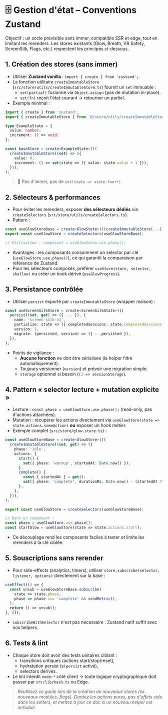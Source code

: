# 🗄️ Gestion d'état – Conventions Zustand

Objectif : un socle prévisible sans immer, compatible SSR et edge, tout en limitant les rerenders.
Les stores existants (Glow, Breath, VR Safety, ScreenSilk, Flags, etc.) respectent les principes ci-dessous.

## 1. Création des stores (sans immer)
- Utiliser **Zustand vanilla** : `import { create } from 'zustand';`.
- La fonction utilitaire `createImmutableStore` (`src/store/utils/createImmutableStore.ts`) fournit un `set` immuable :
  - `set(partial)` fusionne via `Object.assign` (pas de mutation in-place).
  - `set(fn)` reçoit l'état courant → retourner un partiel.
- Exemple minimal :
```ts
import { create } from 'zustand';
import { createImmutableStore } from '@/store/utils/createImmutableStore';

type ExampleState = {
  value: number;
  increment: () => void;
};

const baseStore = create<ExampleState>()(
  createImmutableStore((set) => ({
    value: 0,
    increment: () => set(state => ({ value: state.value + 1 })),
  })),
);
```
> 🚫 Pas d'immer, pas de `set(state => state.foo++)`.

## 2. Sélecteurs & performances
- Pour éviter les rerenders, exposer **des sélecteurs dédiés** via `createSelectors` (`src/store/utils/createSelectors.ts`).
- Pattern :
```ts
const useGlowStoreBase = create<GlowState>()(createImmutableStore(...));
export const useGlowStore = createSelectors(useGlowStoreBase);

// Utilisation : composant = useGlowStore.use.phase();
```
- Avantages : les composants consomment un selector par clé (`useGlowStore.use.phase()`), ce qui garantit la comparaison par référence de Zustand.
- Pour les sélecteurs composés, préférer `useStore(store, selector, shallow)` ou créer un hook dérivé (`useGlowProgress`).

## 3. Persistance contrôlée
- Utiliser `persist` exporté par `createImmutableStore` (wrapper maison) :
```ts
const useScreenSilkStore = create<ScreenSilkState>()(
  persist((set, get) => ({ ... }), {
    name: 'screen-silk-v1',
    partialize: state => ({ completedSessions: state.completedSessions }),
    version: 1,
    migrate: (persisted, version) => ({ ...persisted }),
  }),
);
```
- Points de vigilance :
  - **Aucune fonction** ne doit être sérialisée (la helper filtre automatiquement).
  - Toujours versionner (`version`) et prévoir une migration simple.
  - `storage` optionnel si besoin (`() => sessionStorage`).

## 4. Pattern « selector lecture + mutation explicite »
- Lecture : `const phase = useGlowStore.use.phase();` (read-only, pas d'actions attachées).
- Mutation : récupérer les actions directement via `useGlowStore(state => state.actions.someAction)` **ou** exposer un hook métier.
- Exemple complet (`src/store/glow.store.ts`) :
```ts
const useGlowStoreBase = create<GlowStore>()(
  createImmutableStore((set, get) => ({
    phase: 'idle',
    actions: {
      start() {
        set({ phase: 'warmup', startedAt: Date.now() });
      },
      complete() {
        const { startedAt } = get();
        set({ phase: 'complete', durationMs: Date.now() - (startedAt ?? Date.now()) });
      },
    },
  })),
);

export const useGlowStore = createSelectors(useGlowStoreBase);

// Dans un composant :
const phase = useGlowStore.use.phase();
const startGlow = useGlowStore(state => state.actions.start);
```
- Ce découplage rend les composants faciles à tester et limite les rerenders à la clé ciblée.

## 5. Souscriptions sans rerender
- Pour side-effects (analytics, timers), utiliser `store.subscribe(selector, listener, options)` directement sur la base :
```ts
useEffect(() => {
  const unsub = useGlowStoreBase.subscribe(
    state => state.phase,
    phase => phase === 'complete' && sendMetric(),
  );
  return () => unsub();
}, []);
```
- `subscribeWithSelector` n'est pas nécessaire : Zustand natif suffit avec nos helpers.

## 6. Tests & lint
- Chaque store doit avoir des tests unitaires ciblant :
  - transitions critiques (actions start/stop/reset),
  - hydratation persist (si `persist` activé),
  - selectors dérivés.
- Le lint interdit `node:*` côté client → toute logique cryptographique doit passer par `src/lib/hash.ts` ou Edge.

> _Réutilisez ce guide lors de la création de nouveaux stores (ex. nouveaux modules, flags). Gardez les actions pures, pas d'effets side dans les setters, et mettez à jour ce doc si un nouveau helper est introduit._
